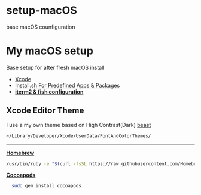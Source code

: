# setup-macOS
base macOS counfiguration
# My macOS setup

Base setup for after fresh macOS install

- [Xcode](https://developer.apple.com/xcode/)
- [Install.sh For Predefined Apps & Packages](https://github.com/ahmedyilmaz/setup-macOS/blob/main/install-macos-beast.sh)
- [**iterm2 & fish configuration**](https://lobster1234.github.io/2017/04/08/setting-up-fish-and-iterm2/)

## Xcode Editor Theme
I use a my own theme based on High Contrast(Dark) [beast](https://github.com/ahmedyilmaz/setup-macOS/blob/main/Beast.xccolortheme)

```bash
~/Library/Developer/Xcode/UserData/FontAndColorThemes/
```
--------------------------------------------------------------------------------------------------------

[**Homebrew**](http://brew.sh/)

```bash
/usr/bin/ruby -e "$(curl -fsSL https://raw.githubusercontent.com/Homebrew/install/master/install)"
```

[**Cocoapods**](https://guides.cocoapods.org/using/getting-started.html#installation)

```bash
  sudo gem install cocoapods 
```




